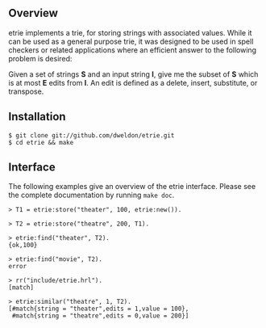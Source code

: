 Overview
--------
etrie implements a trie, for storing strings with associated values. While it
can be used as a general purpose trie, it was designed to be used in spell
checkers or related applications where an efficient answer to the following
problem is desired:

Given a set of strings **S** and an input string **I**, give me the subset of
**S** which is at most **E** edits from **I**. An edit is defined as a delete,
insert, substitute, or transpose.

Installation
------------
    $ git clone git://github.com/dweldon/etrie.git
    $ cd etrie && make

Interface
---------
The following examples give an overview of the etrie interface. Please see the
complete documentation by running `make doc`.

    > T1 = etrie:store("theater", 100, etrie:new()).

    > T2 = etrie:store("theatre", 200, T1).

    > etrie:find("theater", T2).
    {ok,100}
    
    > etrie:find("movie", T2).
    error

    > rr("include/etrie.hrl").
    [match]
    
    > etrie:similar("theatre", 1, T2).
    [#match{string = "theater",edits = 1,value = 100},
     #match{string = "theatre",edits = 0,value = 200}]
